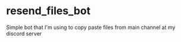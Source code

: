 # resend_files_bot

Simple bot that I'm using to copy paste files from main channel at my discord server
